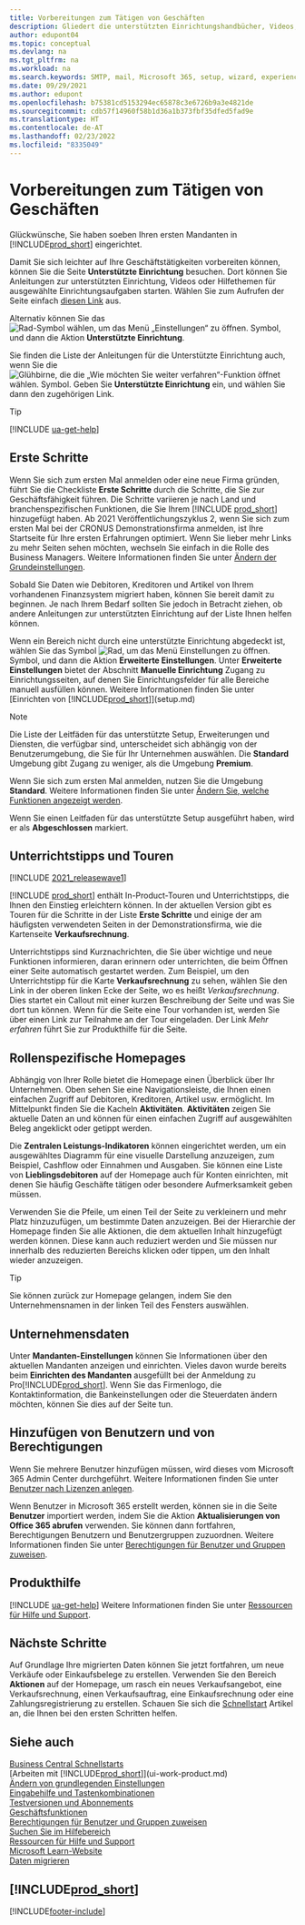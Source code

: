```yaml
---
title: Vorbereitungen zum Tätigen von Geschäften
description: Gliedert die unterstützten Einrichtungshandbücher, Videos, Hilfethemen, Seiten, die sie verwenden, um Business Central zu nutzen.
author: edupont04
ms.topic: conceptual
ms.devlang: na
ms.tgt_pltfrm: na
ms.workload: na
ms.search.keywords: SMTP, mail, Microsoft 365, setup, wizard, experience
ms.date: 09/29/2021
ms.author: edupont
ms.openlocfilehash: b75381cd5153294ec65878c3e6726b9a3e4821de
ms.sourcegitcommit: cdb57f14960f58b1d36a1b373fbf35dfed5fad9e
ms.translationtype: HT
ms.contentlocale: de-AT
ms.lasthandoff: 02/23/2022
ms.locfileid: "8335049"
---
```

# <a name="getting-ready-for-doing-business"></a>Vorbereitungen zum Tätigen von Geschäften

Glückwünsche, Sie haben soeben Ihren ersten Mandanten in [!INCLUDE[prod_short](includes/prod_short.md)]  eingerichtet.

Damit Sie sich leichter auf Ihre Geschäftstätigkeiten vorbereiten können, können Sie die Seite **Unterstützte Einrichtung** besuchen. Dort können Sie Anleitungen zur unterstützten Einrichtung, Videos oder Hilfethemen für ausgewählte Einrichtungsaufgaben starten. Wählen Sie zum Aufrufen der Seite einfach [diesen Link](https://businesscentral.dynamics.com/?page=1801) aus.  

Alternativ können Sie das ![Rad-Symbol wählen, um das Menü „Einstellungen“ zu öffnen.](media/ui-experience/settings_icon_small.png) Symbol, und dann die Aktion **Unterstützte Einrichtung**.

Sie finden die Liste der Anleitungen für die Unterstützte Einrichtung auch, wenn Sie die ![Glühbirne, die die „Wie möchten Sie weiter verfahren“-Funktion öffnet](media/ui-search/search_small.png "Tell me-Funktion") wählen. Symbol. Geben Sie **Unterstützte Einrichtung** ein, und wählen Sie dann den zugehörigen Link.  

> [!TIP]
> [!INCLUDE [ua-get-help](includes/ua-get-help.md)]

## <a name="get-started"></a>Erste Schritte

Wenn Sie sich zum ersten Mal anmelden oder eine neue Firma gründen, führt Sie die Checkliste **Erste Schritte** durch die Schritte, die Sie zur Geschäftsfähigkeit führen. Die Schritte variieren je nach Land und branchenspezifischen Funktionen, die Sie Ihrem [!INCLUDE [prod_short](includes/prod_short.md)] hinzugefügt haben. Ab 2021 Veröffentlichungszyklus 2, wenn Sie sich zum ersten Mal bei der CRONUS Demonstrationsfirma anmelden, ist Ihre Startseite für Ihre ersten Erfahrungen optimiert. Wenn Sie lieber mehr Links zu mehr Seiten sehen möchten, wechseln Sie einfach in die Rolle des Business Managers. Weitere Informationen finden Sie unter [Ändern der Grundeinstellungen](ui-change-basic-settings.md).  

Sobald Sie Daten wie Debitoren, Kreditoren und Artikel von Ihrem vorhandenen Finanzsystem migriert haben, können Sie bereit damit zu beginnen. Je nach Ihrem Bedarf sollten Sie jedoch in Betracht ziehen, ob andere Anleitungen zur unterstützten Einrichtung auf der Liste Ihnen helfen können.

Wenn ein Bereich nicht durch eine unterstützte Einrichtung abgedeckt ist, wählen Sie das Symbol ![Rad, um das Menü Einstellungen zu öffnen.](media/ui-experience/settings_icon_small.png) Symbol, und dann die Aktion **Erweiterte Einstellungen**. Unter **Erweiterte Einstellungen** bietet der Abschnitt **Manuelle Einrichtung** Zugang zu Einrichtungsseiten, auf denen Sie Einrichtungsfelder für alle Bereiche manuell ausfüllen können. Weitere Informationen finden Sie unter [Einrichten von [!INCLUDE[prod_short](includes/prod_short.md)]](setup.md)

> [!NOTE]  
> Die Liste der Leitfäden für das unterstützte Setup, Erweiterungen und Diensten, die verfügbar sind, unterscheidet sich abhängig von der Benutzerumgebung, die Sie für Ihr Unternehmen auswählen. Die **Standard** Umgebung gibt Zugang zu weniger, als die Umgebung **Premium**.
>
> Wenn Sie sich zum ersten Mal anmelden, nutzen Sie die Umgebung **Standard**. Weitere Informationen finden Sie unter [Ändern Sie, welche Funktionen angezeigt werden](ui-experiences.md).

Wenn Sie einen Leitfaden für das unterstützte Setup ausgeführt haben, wird er als **Abgeschlossen** markiert.  

## <a name="teaching-tips-and-tours"></a>Unterrichtstipps und Touren

[!INCLUDE [2021_releasewave1](includes/2021_releasewave1.md)]

[!INCLUDE [prod_short](includes/prod_short.md)] enthält In-Product-Touren und Unterrichtstipps, die Ihnen den Einstieg erleichtern können. In der aktuellen Version gibt es Touren für die Schritte in der Liste **Erste Schritte** und einige der am häufigsten verwendeten Seiten in der Demonstrationsfirma, wie die Kartenseite **Verkaufsrechnung**.  

Unterrichtstipps sind Kurznachrichten, die Sie über wichtige und neue Funktionen informieren, daran erinnern oder unterrichten, die beim Öffnen einer Seite automatisch gestartet werden. Zum Beispiel, um den Unterrichtstipp für die Karte **Verkaufsrechnung** zu sehen, wählen Sie den Link in der oberen linken Ecke der Seite, wo es heißt *Verkaufsrechnung*. Dies startet ein Callout mit einer kurzen Beschreibung der Seite und was Sie dort tun können. Wenn für die Seite eine Tour vorhanden ist, werden Sie über einen Link zur Teilnahme an der Tour eingeladen. Der Link *Mehr erfahren* führt Sie zur Produkthilfe für die Seite.

## <a name="role-specific-home-pages"></a>Rollenspezifische Homepages

Abhängig von Ihrer Rolle bietet die Homepage einen Überblick über Ihr Unternehmen. Oben sehen Sie eine Navigationsleiste, die Ihnen einen einfachen Zugriff auf Debitoren, Kreditoren, Artikel usw. ermöglicht. Im Mittelpunkt finden Sie die Kacheln **Aktivitäten**. **Aktivitäten** zeigen Sie aktuelle Daten an und können für einen einfachen Zugriff auf ausgewählten Beleg angeklickt oder getippt werden.

Die **Zentralen Leistungs-Indikatoren** können eingerichtet werden, um ein ausgewähltes Diagramm für eine visuelle Darstellung anzuzeigen, zum Beispiel, Cashflow oder Einnahmen und Ausgaben. Sie können eine Liste von **Lieblingsdebitoren** auf der Homepage auch für Konten einrichten, mit denen Sie häufig Geschäfte tätigen oder besondere Aufmerksamkeit geben müssen.

Verwenden Sie die Pfeile, um einen Teil der Seite zu verkleinern und mehr Platz hinzuzufügen, um bestimmte Daten anzuzeigen. Bei der Hierarchie der Homepage finden Sie alle Aktionen, die dem aktuellen Inhalt hinzugefügt werden können. Diese kann auch reduziert werden und Sie müssen nur innerhalb des reduzierten Bereichs klicken oder tippen, um den Inhalt wieder anzuzeigen.

> [!TIP]  
> Sie können zurück zur Homepage gelangen, indem Sie den Unternehmensnamen in der linken Teil des Fensters auswählen.

## <a name="company-information"></a>Unternehmensdaten

Unter **Mandanten-Einstellungen** können Sie Informationen über den aktuellen Mandanten anzeigen und einrichten. Vieles davon wurde bereits beim **Einrichten des Mandanten** ausgefüllt bei der Anmeldung zu Pro[!INCLUDE[prod_short](includes/prod_short.md)]. Wenn Sie das Firmenlogo, die Kontaktinformation, die Bankeinstellungen oder die Steuerdaten ändern möchten, können Sie dies auf der Seite tun.  

## <a name="adding-users-and-permissions"></a>Hinzufügen von Benutzern und von Berechtigungen

Wenn Sie mehrere Benutzer hinzufügen müssen, wird dieses vom Microsoft 365 Admin Center durchgeführt. Weitere Informationen finden Sie unter [Benutzer nach Lizenzen anlegen](ui-how-users-permissions.md).

Wenn Benutzer in Microsoft 365 erstellt werden, können sie in die Seite **Benutzer** importiert werden, indem Sie die Aktion **Aktualisierungen von Office 365 abrufen** verwenden. Sie können dann fortfahren, Berechtigungen Benutzern und Benutzergruppen zuzuordnen. Weitere Informationen finden Sie unter [Berechtigungen für Benutzer und Gruppen zuweisen](ui-define-granular-permissions.md).  

## <a name="product-help"></a>Produkthilfe

[!INCLUDE [ua-get-help](includes/ua-get-help.md)] Weitere Informationen finden Sie unter [Ressourcen für Hilfe und Support](product-help-and-support.md).  

## <a name="next-steps"></a>Nächste Schritte

Auf Grundlage Ihre migrierten Daten können Sie jetzt fortfahren, um neue Verkäufe oder Einkaufsbelege zu erstellen. Verwenden Sie den Bereich **Aktionen** auf der Homepage, um rasch ein neues Verkaufsangebot, eine Verkaufsrechnung, einen Verkaufsauftrag, eine Einkaufsrechnung oder eine Zahlungsregistrierung zu erstellen. Schauen Sie sich die [Schnellstart](quick-start-business-central.md) Artikel an, die Ihnen bei den ersten Schritten helfen.  

## <a name="see-also"></a>Siehe auch

[Business Central Schnellstarts](quick-start-business-central.md)  
[Arbeiten mit [!INCLUDE[prod_short](includes/prod_short.md)]](ui-work-product.md)  
[Ändern von grundlegenden Einstellungen](ui-change-basic-settings.md)  
[Eingabehilfe und Tastenkombinationen](ui-accessibility.md)  
[Testversionen und Abonnements](across-preview.md)  
[Geschäftsfunktionen](across-business-functionality.md)  
[Berechtigungen für Benutzer und Gruppen zuweisen](ui-define-granular-permissions.md)  
[Suchen Sie im Hilfebereich](product-help-and-support.md#search-in-the-help-pane)  
[Ressourcen für Hilfe und Support](product-help-and-support.md)  
[Microsoft Learn-Website](/learn/dynamics365/business-central?WT.mc_id=dyn365bc_landingpage-docs)  
[Daten migrieren](/dynamics365/business-central/dev-itpro/administration/migrate-data)  

## [!INCLUDE[prod_short](includes/free_trial_md.md)]  

[!INCLUDE[footer-include](includes/footer-banner.md)]